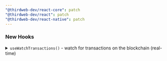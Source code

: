 ```yaml
---
"@thirdweb-dev/react-core": patch
"@thirdweb-dev/react": patch
"@thirdweb-dev/react-native": patch
---
```


### New Hooks

<details>
<summary>
<code>useWatchTransactions()</code> - watch for transactions on the blockchain (real-time)
</summary>

Listen to all transactions on USD Coin (USDC) contract address.

```jsx
import { useWatchTransactions } from "@thirdweb-dev/react";

const MyComponent = () => {
  const transactions = useWatchTransactions({
    network: "ethereum",
    contractAddress: "0xa0b86991c6218b36c1d19d4a2e9eb0ce3606eb48",
  });

  if (!transactions.length) {
    return <div>No transactions, yet.</div>;
  }

  return (
    <div>
      {transactions.map((transaction) => (
        <div key={transaction.hash}>
          <div>Hash: {transaction.hash}</div>
          <div>From: {transaction.from}</div>
          <div>To: {transaction.to}</div>
          <div>Value: {transaction.value}</div>
        </div>
      ))}
    </div>
  );
};
```

> **Note**
> This hook is available in `@thirdweb-dev/react`, `@thirdweb-dev/react-native` and `@thirdweb-dev/react-core` packages.
>
> The examples below are from the `@thirdweb-dev/react` package, but the usage is the same in `@thirdweb-dev/react-native` and `@thirdweb-dev/react-core`.

</details>
